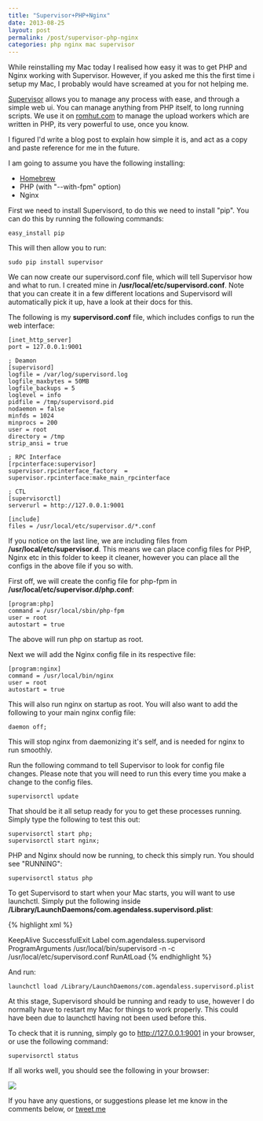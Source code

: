 ```yaml
---
title: "Supervisor+PHP+Nginx"
date: 2013-08-25
layout: post
permalink: /post/supervisor-php-nginx
categories: php nginx mac supervisor
---
```


While reinstalling my Mac today I realised how easy it was to get PHP and Nginx working with Supervisor. However, if you asked me this the first time i setup my Mac, I probably would have screamed at you for not helping me.

[Supervisor](http://supervisord.org/) allows you to manage any process with ease, and through a simple web ui. You can manage anything from PHP itself, to long running scripts. We use it on [romhut.com](http://romhut.com) to manage the upload workers which are written in PHP, its very powerful to use, once you know.

I figured I'd write a blog post to explain how simple it is, and act as a copy and paste reference for me in the future.

I am going to assume you have the following installing:

 - [Homebrew](http://brew.sh/)
 - PHP (with "--with-fpm" option)
 - Nginx

First we need to install Supervisord, to do this we need to install "pip". You can do this by running the following commands:

~~~
easy_install pip
~~~

This will then allow you to run:

~~~
sudo pip install supervisor
~~~

We can now create our supervisord.conf file, which will tell Supervisor how and what to run. I created mine in **/usr/local/etc/supervisord.conf**. Note that you can create it in a few different locations and Supervisord will automatically pick it up, have a look at their docs for this.

The following is my **supervisord.conf** file, which includes configs to run the web interface:

~~~
[inet_http_server]
port = 127.0.0.1:9001

; Deamon
[supervisord]
logfile = /var/log/supervisord.log
logfile_maxbytes = 50MB
logfile_backups = 5
loglevel = info
pidfile = /tmp/supervisord.pid
nodaemon = false
minfds = 1024
minprocs = 200
user = root
directory = /tmp
strip_ansi = true

; RPC Interface
[rpcinterface:supervisor]
supervisor.rpcinterface_factory  =  supervisor.rpcinterface:make_main_rpcinterface

; CTL
[supervisorctl]
serverurl = http://127.0.0.1:9001

[include]
files = /usr/local/etc/supervisor.d/*.conf
~~~

If you notice on the last line, we are including files from **/usr/local/etc/supervisor.d**. This means we can place config files for PHP, Nginx etc in this folder to keep it cleaner, however you can place all the configs in the above file if you so with.

First off, we will create the config file for php-fpm in **/usr/local/etc/supervisor.d/php.conf**:

~~~
[program:php]
command = /usr/local/sbin/php-fpm
user = root
autostart = true
~~~

The above will run php on startup as root.

Next we will add the Nginx config file in its respective file:

~~~
[program:nginx]
command = /usr/local/bin/nginx
user = root
autostart = true
~~~

This will also run nginx on startup as root. You will also want to add the following to your main nginx config file:

~~~
daemon off;
~~~

This will stop nginx from daemonizing it's self, and is needed for nginx to run smoothly.

Run the following command to tell Supervisor to look for config file changes. Please note that you will need to run this every time you make a change to the config files.

~~~
supervisorctl update
~~~

That should be it all setup ready for you to get these processes running. Simply type the following to test this out:

~~~
supervisorctl start php;
supervisorctl start nginx;
~~~

PHP and Nginx should now be running, to check this simply run. You should see "RUNNING":

~~~
supervisorctl status php
~~~

To get Supervisord to start when your Mac starts, you will want to use launchctl. Simply put the following inside **/Library/LaunchDaemons/com.agendaless.supervisord.plist**:

{% highlight xml %}
<?xml version="1.0" encoding="UTF-8"?>
<!DOCTYPE plist PUBLIC "-//Apple//DTD PLIST 1.0//EN" "http://www.apple.com/DTDs/PropertyList-1.0.dtd">
<plist version="1.0">
<dict>
    <key>KeepAlive</key>
    <dict>
        <key>SuccessfulExit</key>
        <false/>
    </dict>
    <key>Label</key>
    <string>com.agendaless.supervisord</string>
    <key>ProgramArguments</key>
    <array>
        <string>/usr/local/bin/supervisord</string>
        <string>-n</string>
        <string>-c</string>
        <string>/usr/local/etc/supervisord.conf</string>
    </array>
    <key>RunAtLoad</key>
    <true/>
</dict>
</plist>
{% endhighlight %}

And run:
~~~
launchctl load /Library/LaunchDaemons/com.agendaless.supervisord.plist
~~~

At this stage, Supervisord should be running and ready to use, however I do normally have to restart my Mac for things to work properly. This could have been due to launchctl having not been used before this.

To check that it is running, simply go to <http://127.0.0.1:9001> in your browser, or use the following command:

~~~
supervisorctl status
~~~

If all works well, you should see the following in your browser:

![](http://f.cl.ly/items/1y3C0Q1F1R1C351b1w2z/Screen%20Shot%202013-08-24%20at%2019.38.27.png)

If you have any questions, or suggestions please let me know in the comments below, or [tweet me](http://twitter.com/scottymeuk)
